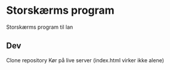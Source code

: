 # Storskærms program
Storskærms program til lan

## Dev
Clone repository
Kør på live server (index.html virker ikke alene)
